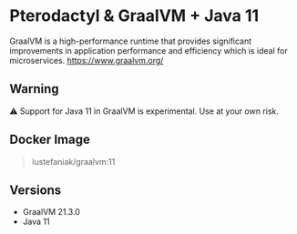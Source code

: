 # Pterodactyl & GraalVM + Java 11

GraalVM is a high-performance runtime that provides significant improvements in application performance and efficiency which is ideal for microservices. https://www.graalvm.org/

## Warning

:warning: Support for Java 11 in GraalVM is experimental. Use at your own risk.

## Docker Image
> lustefaniak/graalvm:11

## Versions
- GraalVM 21.3.0
- Java 11
